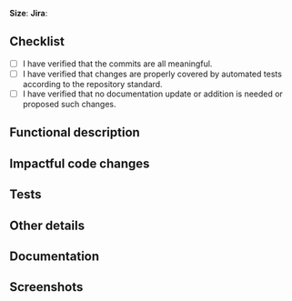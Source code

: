 **Size**: <!-- S|M|L|XL -->
**Jira**: <!-- full link to Jira dev ticket -->

## Checklist
<!-- This checklist is meant to be ALL checked before submitting your PR for review. -->

- [ ] I have verified that the commits are all meaningful.
- [ ] I have verified that changes are properly covered by automated tests according to the repository standard.
- [ ] I have verified that no documentation update or addition is needed or proposed such changes.

## Functional description

<!--
What was added functionally. For instance:
- New button to trigger a nuclear attack
- Rework of left menu
- ...
-->

## Impactful code changes

<!--
If you made changes structural changes to the code base that will impact how we do things (code organisation, refactoring, build / configuration), list them here. For instance:
- Split BigThing controller into multiple smaller controllers
- Change the structure of the spaces configuration
- Major rework of file build.yaml (renaming, adding triggers, ...)
-->

## Tests

<!--
- If the automated test coverage of the changes are not what we do usually, explain why.
- List what manual tests have been run in addition to automated tests, if any; for example:
  - All combinations iOS/Android have been tested
  - Connection with AppCenter has been tested
-->

## Other details

<!-- Indicate here important details about your review and your changes -->

## Documentation

<!-- List documentation changes (with links), if any -->

## Screenshots

<!-- Relevant screenshots, if any -->
